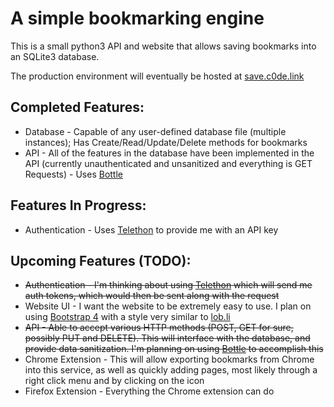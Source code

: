 # A simple bookmarking engine

This is a small python3 API and website that allows saving bookmarks into an SQLite3 database.

The production environment will eventually be hosted at [save.c0de.link](https://save.c0de.link)

## Completed Features:
* Database - Capable of any user-defined database file (multiple instances); Has Create/Read/Update/Delete methods for bookmarks
* API - All of the features in the database have been implemented in the API (currently unauthenticated and unsanitized and everything is GET Requests) - Uses [Bottle](https://bottlepy.org/docs/dev/)

## Features In Progress:
* Authentication - Uses [Telethon](https://github.com/LonamiWebs/Telethon) to provide me with an API key

## Upcoming Features (TODO):
* ~~Authentication - I'm thinking about using [Telethon](https://github.com/LonamiWebs/Telethon) which will send me auth tokens, which would then be sent along with the request~~
* Website UI - I want the website to be extremely easy to use. I plan on using [Bootstrap 4](https://getbootstrap.com/) with a style very similar to [lob.li](https://lob.li)
* ~~API - Able to accept various HTTP methods (POST, GET for sure, possibly PUT and DELETE). This will interface with the database, and provide data sanitization. I'm planning on using [Bottle](https://bottlepy.org/docs/dev/) to accomplish this~~
* Chrome Extension - This will allow exporting bookmarks from Chrome into this service, as well as quickly adding pages, most likely through a right click menu and by clicking on the icon
* Firefox Extension - Everything the Chrome extension can do
